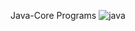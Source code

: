 Java-Core Programs
![java](https://github.com/nehachristma/Java/assets/69244702/bbc7a4c8-214c-4551-9cf1-2c5ef8110fef)
